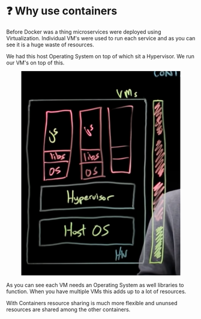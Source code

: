# ❓ Why use containers

Before Docker was a thing microservices were deployed using Virtualization. Individual VM's were used to run each service and as you can see it is a huge waste of resources.

We had this host Operating System on top of which sit a Hypervisor. We run our VM's on top of this.

<figure><img src="../.gitbook/assets/image.png" alt=""><figcaption></figcaption></figure>

As you can see each VM needs an Operating System as well libraries to function. When you have multiple VMs this adds up to a lot of resources.



With Containers resource sharing is much more flexible and ununsed resources are shared among the other containers.
